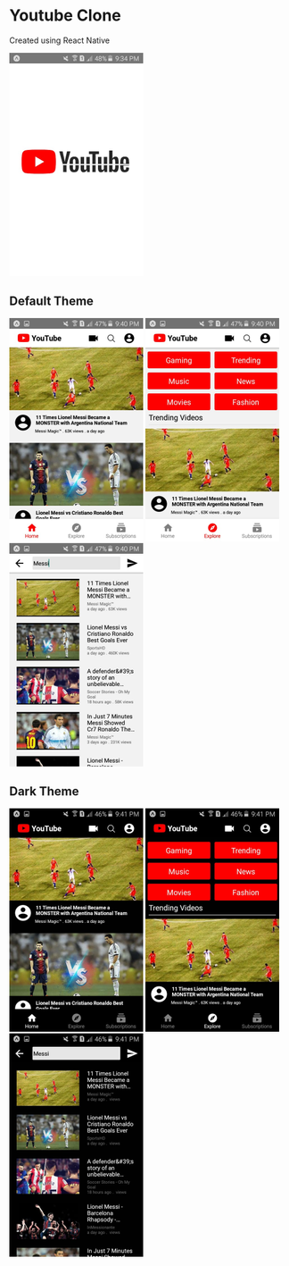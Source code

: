 # Youtube Clone
Created using React Native

<img src='images/pic1.jpeg' widht=300 height=400 />

## Default Theme
<img src='images/pic2.jpeg' widht=300 height=400 /> <img src='images/pic3.jpeg' widht=300 height=400 /> <img src='images/pic4.jpeg' widht=300 height=400 />

## Dark Theme
<img src='images/pic5.jpeg' widht=300 height=400 /> <img src='images/pic6.jpeg' widht=300 height=400 /> <img src='images/pic7.jpeg' widht=300 height=400 />
